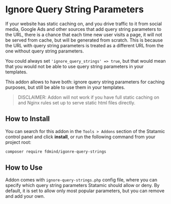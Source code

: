 # Ignore Query String Parameters

If your website has static caching on, and you drive traffic to it from social media, Google Ads and other sources that add query string parameters to the URL, there is a chance that each time new user visits a page, it will not be served from cache, but will be generated from scratch. This is because the URL with query string parameters is treated as a different URL from the one without query string parameters.

You could always set `'ignore_query_strings' => true`, but that would mean that you would not be able to use query string parameters in your templates.

This addon allows to have both: ignore query string parameters for caching purposes, but still be able to use them in your templates.

> DISCLAIMER: Addon will not work if you have full static caching on and Nginx rules set up to serve static html files directly.

## How to Install

You can search for this addon in the `Tools > Addons` section of the Statamic control panel and click **install**, or run the following command from your project root:

``` bash
composer require fdmind/igonre-query-strings
```

## How to Use

Addon comes with `ignore-query-strings.php` config file, where you can specify which query string parameters Statamic should allow or deny. By default, it is set to allow only most popular parameters, but you can remove and add your own.
